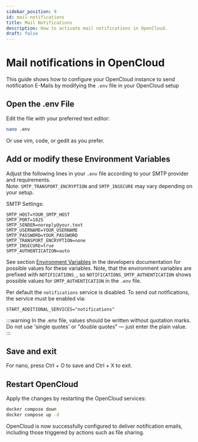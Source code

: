 ```yaml
---
sidebar_position: 9
id: mail-notifications
title: Mail Notifications
description: How to activate mail notifications in OpenCloud.
draft: false
---
```


# Mail notifications in OpenCloud

This guide shows how to configure your OpenCloud instance to send notification E-Mails by modifying the `.env` file in your OpenCloud setup

## Open the .env File

Edit the file with your preferred text editor:

```bash
nano .env
```

Or use vim, code, or gedit as you prefer.

## Add or modify these Environment Variables

Adjust the following lines in your `.env` file according to your SMTP provider and requirements.  
Note: `SMTP_TRANSPORT_ENCRYPTION` and `SMTP_INSECURE` may vary depending on your setup.

SMTP Settings:

```env
SMTP_HOST=YOUR_SMTP_HOST
SMTP_PORT=1025
SMTP_SENDER=noreply@your.text
SMTP_USERNAME=YOUR_USERNAME
SMTP_PASSWORD=YOUR_PASSWORD
SMTP_TRANSPORT_ENCRYPTION=none
SMTP_INSECURE=true
SMTP_AUTHENTICATION=auto
```

See section [Environment Variables](https://docs.opencloud.eu/docs/dev/server/Services/notifications/notifications-envvars/) in the developers documentation for possible values for these variables. Note, that the environment variables are prefixed with `NOTIFICATIONS_`, so `NOTIFICATIONS_SMTP_AUTHENTICATION` shows possible values for `SMTP_AUTHENTICATION` in the `.env` file.

Per default the `notifications` service is disabled. To send out notifications, the service must be enabled via:

```env
START_ADDITIONAL_SERVICES="notifications"
```

:::warning
In the .env file, values should be written without quotation marks. Do not use 'single quotes' or "double quotes" — just enter the plain value.
:::

## Save and exit

For nano, press Ctrl + O to save and Ctrl + X to exit.

## Restart OpenCloud

Apply the changes by restarting the OpenCloud services:

```bash
docker compose down
docker compose up -d
```

OpenCloud is now successfully configured to deliver notification emails, including those triggered by actions such as file sharing.
